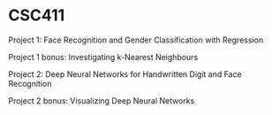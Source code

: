 # CSC411
Project 1: Face Recognition and Gender Classification with Regression

Project 1 bonus: Investigating k-Nearest Neighbours

Project 2: Deep Neural Networks for Handwritten Digit and Face Recognition

Project 2 bonus: Visualizing Deep Neural Networks
